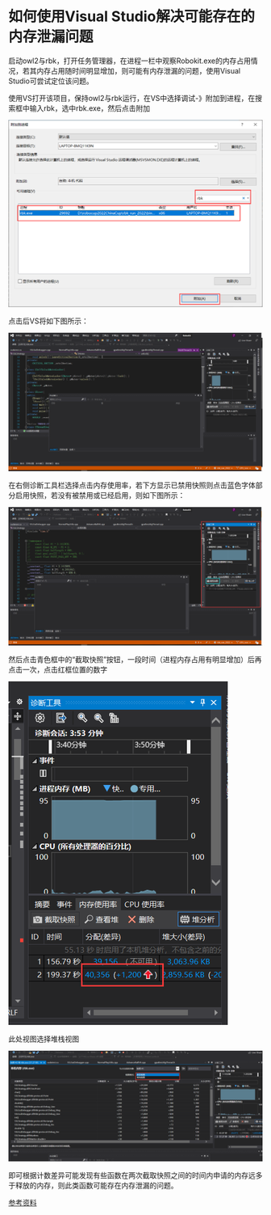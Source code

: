 # 如何使用Visual Studio解决可能存在的内存泄漏问题

启动owl2与rbk，打开任务管理器，在进程一栏中观察Robokit.exe的内存占用情况，若其内存占用随时间明显增加，则可能有内存泄漏的问题，使用Visual Studio可尝试定位该问题。

使用VS打开该项目，保持owl2与rbk运行，在VS中选择调试-》附加到进程，在搜索框中输入rbk，选中rbk.exe，然后点击附加

![1](../uploads/other/compile/1.png)

点击后VS将如下图所示：

![2](../uploads/other/compile/2.png)

在右侧诊断工具栏选择点击内存使用率，若下方显示已禁用快照则点击蓝色字体部分启用快照，若没有被禁用或已经启用，则如下图所示：

![3](../uploads/other/compile/3.png)

然后点击青色框中的“截取快照”按钮，一段时间（进程内存占用有明显增加）后再点击一次，点击红框位置的数字

![4](../uploads/other/compile/4.png)

此处视图选择堆栈视图

![5](../uploads/other/compile/5.png)

即可根据计数差异可能发现有些函数在两次截取快照之间的时间内申请的内存远多于释放的内存，则此类函数可能存在内存泄漏的问题。

[参考资料](https://blog.csdn.net/wangshenqiang/article/details/122106880)
